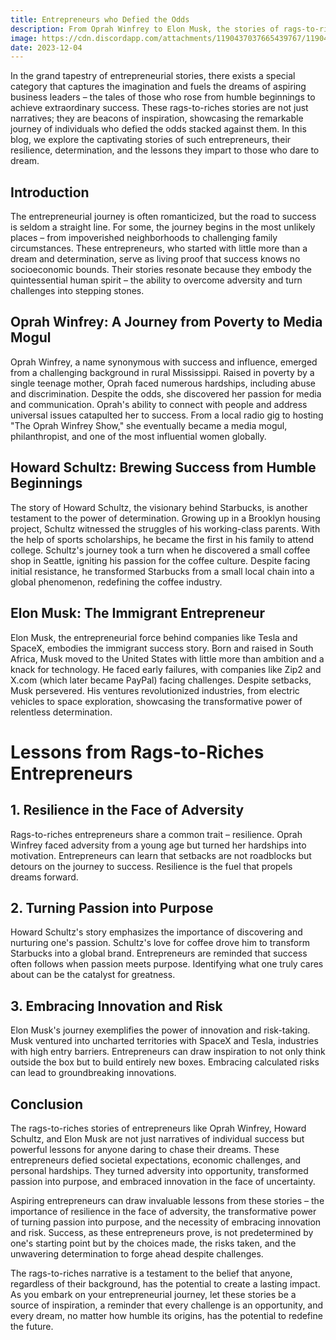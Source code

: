 ```yaml
---
title: Entrepreneurs who Defied the Odds
description: From Oprah Winfrey to Elon Musk, the stories of rags-to-riches entrepreneurs are a source of inspiration for aspiring business leaders.
image: https://cdn.discordapp.com/attachments/1190437037665439767/1190445251312234506/foundercentral_49862_Capture_the_entrepreneurial_spirit_Frame_a_f92883ad-b9b8-41d3-980d-3bdea2dcc576.png?ex=65a1d389&is=658f5e89&hm=bcf0de7e9ff5c50de879addcebc7a9128205ac078432568cf26979493d3f561f&
date: 2023-12-04
---
```


In the grand tapestry of entrepreneurial stories, there exists a special category that captures the imagination and fuels the dreams of aspiring business leaders – the tales of those who rose from humble beginnings to achieve extraordinary success. These rags-to-riches stories are not just narratives; they are beacons of inspiration, showcasing the remarkable journey of individuals who defied the odds stacked against them. In this blog, we explore the captivating stories of such entrepreneurs, their resilience, determination, and the lessons they impart to those who dare to dream.

## Introduction
The entrepreneurial journey is often romanticized, but the road to success is seldom a straight line. For some, the journey begins in the most unlikely places – from impoverished neighborhoods to challenging family circumstances. These entrepreneurs, who started with little more than a dream and determination, serve as living proof that success knows no socioeconomic bounds. Their stories resonate because they embody the quintessential human spirit – the ability to overcome adversity and turn challenges into stepping stones.


## Oprah Winfrey: A Journey from Poverty to Media Mogul

Oprah Winfrey, a name synonymous with success and influence, emerged from a challenging background in rural Mississippi. Raised in poverty by a single teenage mother, Oprah faced numerous hardships, including abuse and discrimination. Despite the odds, she discovered her passion for media and communication. Oprah's ability to connect with people and address universal issues catapulted her to success. From a local radio gig to hosting "The Oprah Winfrey Show," she eventually became a media mogul, philanthropist, and one of the most influential women globally.

## Howard Schultz: Brewing Success from Humble Beginnings
The story of Howard Schultz, the visionary behind Starbucks, is another testament to the power of determination. Growing up in a Brooklyn housing project, Schultz witnessed the struggles of his working-class parents. With the help of sports scholarships, he became the first in his family to attend college. Schultz's journey took a turn when he discovered a small coffee shop in Seattle, igniting his passion for the coffee culture. Despite facing initial resistance, he transformed Starbucks from a small local chain into a global phenomenon, redefining the coffee industry.

## Elon Musk: The Immigrant Entrepreneur

Elon Musk, the entrepreneurial force behind companies like Tesla and SpaceX, embodies the immigrant success story. Born and raised in South Africa, Musk moved to the United States with little more than ambition and a knack for technology. He faced early failures, with companies like Zip2 and X.com (which later became PayPal) facing challenges. Despite setbacks, Musk persevered. His ventures revolutionized industries, from electric vehicles to space exploration, showcasing the transformative power of relentless determination.

# Lessons from Rags-to-Riches Entrepreneurs

## 1. Resilience in the Face of Adversity
Rags-to-riches entrepreneurs share a common trait – resilience. Oprah Winfrey faced adversity from a young age but turned her hardships into motivation. Entrepreneurs can learn that setbacks are not roadblocks but detours on the journey to success. Resilience is the fuel that propels dreams forward.

## 2. Turning Passion into Purpose
Howard Schultz's story emphasizes the importance of discovering and nurturing one's passion. Schultz's love for coffee drove him to transform Starbucks into a global brand. Entrepreneurs are reminded that success often follows when passion meets purpose. Identifying what one truly cares about can be the catalyst for greatness.

## 3. Embracing Innovation and Risk

Elon Musk's journey exemplifies the power of innovation and risk-taking. Musk ventured into uncharted territories with SpaceX and Tesla, industries with high entry barriers. Entrepreneurs can draw inspiration to not only think outside the box but to build entirely new boxes. Embracing calculated risks can lead to groundbreaking innovations.

## Conclusion

The rags-to-riches stories of entrepreneurs like Oprah Winfrey, Howard Schultz, and Elon Musk are not just narratives of individual success but powerful lessons for anyone daring to chase their dreams. These entrepreneurs defied societal expectations, economic challenges, and personal hardships. They turned adversity into opportunity, transformed passion into purpose, and embraced innovation in the face of uncertainty.

Aspiring entrepreneurs can draw invaluable lessons from these stories – the importance of resilience in the face of adversity, the transformative power of turning passion into purpose, and the necessity of embracing innovation and risk. Success, as these entrepreneurs prove, is not predetermined by one's starting point but by the choices made, the risks taken, and the unwavering determination to forge ahead despite challenges.

The rags-to-riches narrative is a testament to the belief that anyone, regardless of their background, has the potential to create a lasting impact. As you embark on your entrepreneurial journey, let these stories be a source of inspiration, a reminder that every challenge is an opportunity, and every dream, no matter how humble its origins, has the potential to redefine the future.